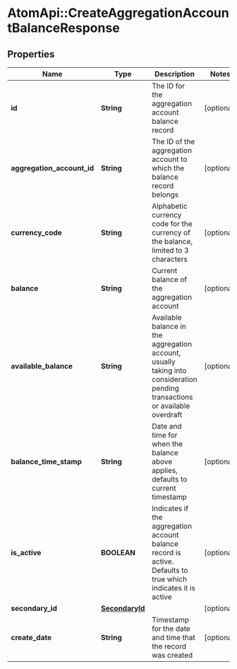 # AtomApi::CreateAggregationAccountBalanceResponse

## Properties
Name | Type | Description | Notes
------------ | ------------- | ------------- | -------------
**id** | **String** | The ID for the aggregation account balance record | [optional] 
**aggregation_account_id** | **String** | The ID of the aggregation account to which the balance record belongs | [optional] 
**currency_code** | **String** | Alphabetic currency code for the currency of the balance, limited to 3 characters | [optional] 
**balance** | **String** | Current balance of the aggregation account | [optional] 
**available_balance** | **String** | Available balance in the aggregation account, usually taking into consideration pending transactions or available overdraft | [optional] 
**balance_time_stamp** | **String** | Date and time for when the balance above applies, defaults to current timestamp | [optional] 
**is_active** | **BOOLEAN** | Indicates if the aggregation account balance record is active. Defaults to true which indicates it is active | [optional] 
**secondary_id** | [**SecondaryId**](SecondaryId.md) |  | [optional] 
**create_date** | **String** | Timestamp for the date and time that the record was created | [optional] 


